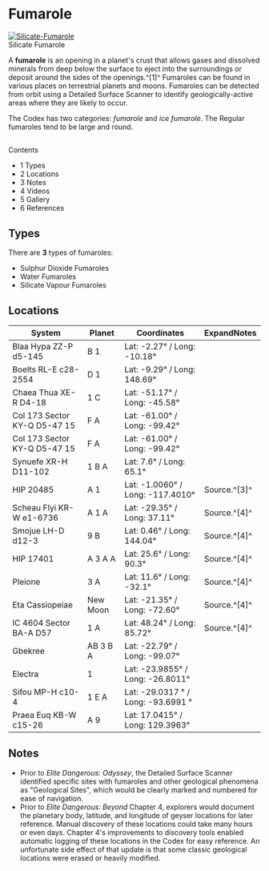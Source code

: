 # Fumarole
[![Silicate-Fumarole](https://static.wikia.nocookie.net/elite-dangerous/images/9/9a/Silicate-Fumarole.png/revision/latest/scale-to-width-down/301?cb=20170806140529)](https://static.wikia.nocookie.net/elite-dangerous/images/9/9a/Silicate-Fumarole.png/revision/latest?cb=20170806140529) 	 		 			 		 		 		 			
Silicate Fumarole
 		 	 

A **fumarole** is an opening in a planet's crust that allows gases and dissolved minerals from deep below the surface to eject into the surroundings or deposit around the sides of the openings.^[1]^ Fumaroles can be found in various places on terrestrial planets and moons. Fumaroles can be detected from orbit using a Detailed Surface Scanner to identify geologically-active areas where they are likely to occur.

The Codex has two categories: *fumarole* and *ice fumarole*. The Regular fumaroles tend to be large and round.

## 

Contents

- 1 Types
- 2 Locations
- 3 Notes
- 4 Videos
- 5 Gallery
- 6 References

## Types

There are **3** types of fumaroles: 

- Sulphur Dioxide Fumaroles
- Water Fumaroles
- Silicate Vapour Fumaroles

## Locations

| System | Planet | Coordinates | ExpandNotes |
| --- | --- | --- | --- |
| Blaa Hypa ZZ-P d5-145 | B 1 | Lat: -2.27° / Long: -10.18° |  |
| Boelts RL-E c28-2554 | D 1 | Lat: -9.29° / Long: 148.69° |  |
| Chaea Thua XE-R D4-18 | 1 C | Lat: -51.17° / Long: -45.58° |  |
| Col 173 Sector KY-Q D5-47 15 | F A | Lat: -61.00° / Long: -99.42° |  |
| Col 173 Sector KY-Q D5-47 15 | F A | Lat: -61.00° / Long: -99.42° |  |
| Synuefe XR-H D11-102 | 1 B A | Lat: 7.6° / Long: 65.1° |  |
| HIP 20485 | A 1 | Lat: -1.0060° / Long: -117.4010° | Source.^[3]^ |
| Scheau Flyi KR-W e1-6736 | A 1 A | Lat: -29.35° / Long: 37.11° | Source.^[4]^ |
| Smojue LH-D d12-3 | 9 B | Lat: 0.46° / Long: 144.04° | Source.^[4]^ |
| HIP 17401 | A 3 A A | Lat: 25.6° / Long: 90.3° | Source.^[4]^ |
| Pleione | 3 A | Lat: 11.6° / Long: -32.1° | Source.^[4]^ |
| Eta Cassiopeiae | New Moon | Lat: -21.35° / Long: -72.60° | Source.^[4]^ |
| IC 4604 Sector BA-A D57 | 1 A | Lat: 48.24° / Long: 85.72° | Source.^[4]^ |
| Gbekree | AB 3 B A | Lat: -22.79° / Long:  -99.07° |  |
| Electra | 1 | Lat: -23.9855° / Long: -26.8011° |  |
| Sifou MP-H c10-4 | 1 E A | Lat: -29.0317 ° / Long: -93.6991 ° |
| Praea Euq KB-W c15-26 | A 9 | Lat: 17.0415° / Long: 129.3963° |

## Notes

- Prior to *Elite Dangerous: Odyssey*, the Detailed Surface Scanner identified specific sites with fumaroles and other geological phenomena as "Geological Sites", which would be clearly marked and numbered for ease of navigation.
- Prior to *Elite Dangerous: Beyond* Chapter 4, explorers would document the planetary body, latitude, and longitude of geyser locations for later reference. Manual discovery of these locations could take many hours or even days. Chapter 4's improvements to discovery tools enabled automatic logging of these locations in the Codex for easy reference. An unfortunate side effect of that update is that some classic geological locations were erased or heavily modified.